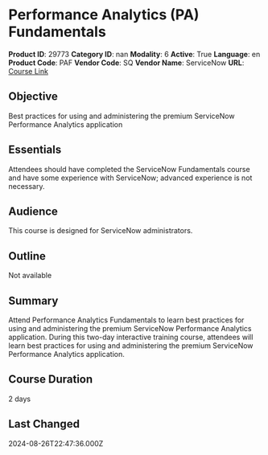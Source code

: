 # Performance Analytics (PA) Fundamentals

**Product ID**: 29773
**Category ID**: nan
**Modality**: 6
**Active**: True
**Language**: en
**Product Code**: PAF
**Vendor Code**: SQ
**Vendor Name**: ServiceNow
**URL**: [Course Link](https://www.fastlaneus.com/course/servicenow-paf)

## Objective
Best practices for using and administering the premium ServiceNow Performance Analytics application

## Essentials
Attendees should have completed the ServiceNow Fundamentals course and have some experience with ServiceNow; advanced experience is not necessary.

## Audience
This course is designed for ServiceNow administrators.

## Outline
Not available

## Summary
Attend Performance Analytics Fundamentals to learn best practices for using and administering the premium ServiceNow Performance Analytics application. During this two-day interactive training course, attendees will learn best practices for using and administering the premium ServiceNow Performance Analytics application.

## Course Duration
2 days

## Last Changed
2024-08-26T22:47:36.000Z
